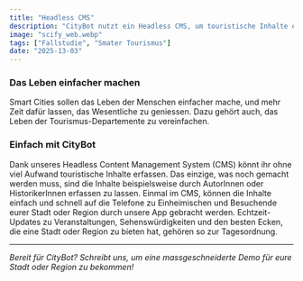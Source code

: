 ```yaml
---
title: "Headless CMS"
description: "CityBot nutzt ein Headless CMS, um touristische Inhalte effizient zu erfassen und auf mobilen Geräten bereitzustellen. So erhalten Einheimische und Gäste Echtzeitinformationen über Sehenswürdigkeiten und Veranstaltungen. - 5 min zu lesen"
image: "scify_web.webp"
tags: ["Fallstudie", "Smater Tourismus"]
date: "2025-13-03"
---
```


### Das Leben einfacher machen
Smart Cities sollen das Leben der Menschen einfacher mache, und mehr Zeit dafür lassen, das Wesentliche zu geniessen. Dazu gehört auch, das Leben der Tourismus-Departemente zu vereinfachen.

### Einfach mit CityBot
Dank unseres Headless Content Management System (CMS) könnt ihr ohne viel Aufwand touristische Inhalte erfassen. Das einzige, was noch gemacht werden muss, sind die Inhalte beispielsweise durch AutorInnen oder HistorikerInnen erfassen zu lassen. Einmal im CMS, können die Inhalte
einfach und schnell auf die Telefone zu Einheimischen und Besuchende eurer Stadt oder Region durch unsere App gebracht werden. Echtzeit-Updates zu Veranstaltungen, Sehenswürdigkeiten und den besten Ecken, die eine Stadt oder Region zu bieten hat, gehören so zur Tagesordnung.

---

*Bereit für CityBot? Schreibt uns, um eine massgeschneiderte Demo für eure Stadt oder Region zu bekommen!*